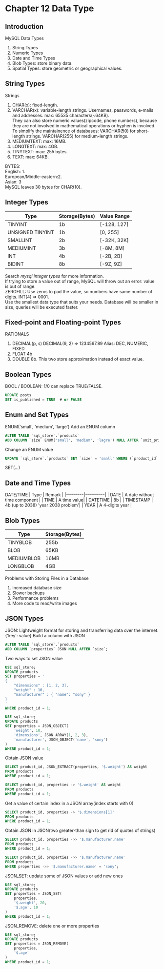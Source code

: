 # Chapter 12 Data Type
## Introduction
MySQL Data Types
1. String Types
2. Numeric Types
3. Date and Time Types
4. Blob Types: store binary data.
5. Spatial Types: store geometric or geographical values.

## String Types
Strings    
1. CHAR(x): fixed-length.  
2. VARCHAR(x): variable-length strings. Usernames, passwords, e-mails and addresses. max: 65535 characters(~64KB).  
They can also store numeric values(zipcode, phone numbers), because they are not involved in mathematical operations or hyphen is involved.
To simplify the maintainence of databases: VARCHAR(50) for short-length strings. VARCHAR(255) for medium-length strings.  
3. MEDIUMTEXT: max: 16MB.
4. LONGTEXT: max: 4GB.
5. TINYTEXT: max: 255 bytes.
6. TEXT: max: 64KB.

BYTES:  
English: 1.  
European/Middle-eastern:2.  
Asian: 3   
MySQL leaves 30 bytes for CHAR(10).

## Integer Types
| Type | Storage(Bytes) | Value Range | 
|---------|----------|----------|
| TINYINT            | 1b | [-128, 127] |
| UNSIGNED TINYINT   | 1b | [0, 255]    |
| SMALLINT           | 2b | [-32K, 32K] |
| MEDIUMINT          | 3b | [-8M, 8M]   |
| INT                | 4b | [-2B, 2B]   | 
| BIDINT             | 8b | [-9Z, 9Z]   |

Search *mysql integer types* for more information.  
If trying to store a value out of range, MySQL will throw out an error: value is out of range.  
ZEROFILL: Use zeros to pad the value, so numbers have same number of digits. INT(4) => 0001.  
Use the smallest data type that suits your needs. Database will be smaller in size, queries will be executed faster.  

## Fixed-point and Floating-point Types
RATIONALS
1. DECIMAL(p, s) DECIMAL(9, 2) => 1234567.89   Alias: DEC, NUMERIC, FIXED
2. FLOAT 4b
3. DOUBLE 8b. This two store approximation instead of exact value.

## Boolean Types
BOOL / BOOLEAN: 1/0 can replace TRUE/FALSE.
``` sql
UPDATE posts
SET is_published = TRUE  # or FALSE
```

## Enum and Set Types
ENUM('small', 'medium', 'large')
Add an ENUM column
``` sql
ALTER TABLE `sql_store`.`products` 
ADD COLUMN `size` ENUM('small', 'medium', 'lagre') NULL AFTER `unit_price`;
```

Change an ENUM value
``` sql
UPDATE `sql_store`.`products` SET `size` = 'small' WHERE (`product_id` = '1');
```

SET(...)

## Date and Time Types
DATE/TIME
| Type | Remark |
|---------|----------|
| DATE   | A date without time component |
| TIME   | A time value|
| DATETIME  | 8b |
| TIMESTAMP | 4b (up to 2038) 'year 2038 problem'|
| YEAR      | A 4-digits year | 

## Blob Types
| Type | Storage(Bytes) |
|---------|----------|
| TINYBLOB   | 255b |
| BLOB       | 65KB |
| MEDIUMBLOB | 16MB |
| LONGBLOB   | 4GB  |

Problems with Storing Files in a Database
1. Increased database size
2. Slower backups
3. Performance problems
4. More code to read/write images

## JSON Types
JSON: Lightweight format for storing and transferring data over the internet. {'key': value}
Build a column with JSON
``` sql
ALTER TABLE `sql_store`.`products` 
ADD COLUMN `properties` JSON NULL AFTER `size`;
```

Two ways to set JSON value
``` sql
USE sql_store;
UPDATE products
SET properties = '
{
    "dimensions" : [1, 2, 3],
    "weight" : 10,
    "manufacturer" : { "name": "sony" }
}
'
WHERE product_id = 1;
```

``` sql
USE sql_store;
UPDATE products
SET properties = JSON_OBJECT(
    'weight', 10,
    'dimensions', JSON_ARRAY(1, 2, 3),
    'manufacturer', JSON_OBJECT('name', 'sony')
)
WHERE product_id = 1;
```

Obtain JSON value
``` sql
SELECT product_id, JSON_EXTRACT(properties, '$.weight') AS weight
FROM products
WHERE product_id = 1;
```

``` sql
SELECT product_id, properties -> '$.weight' AS weight
FROM products
WHERE product_id = 1;
```

Get a value of certain index in a JSON array(index starts with 0)
``` sql
SELECT product_id, properties -> '$.dimensions[1]'
FROM products
WHERE product_id = 1;
```

Obtain JSON in JSON(two greater-than sign to get rid of quotes of strings)
``` sql
SELECT product_id, properties ->> '$.manufacturer.name'
FROM products
WHERE product_id = 1;
```

``` sql
SELECT product_id, properties ->> '$.manufacturer.name'
FROM products
WHERE properties ->> '$.manufacturer.name' = 'sony';
```

JSON_SET: update some of JSON values or add new ones
``` sql
USE sql_store;
UPDATE products
SET properties = JSON_SET(
    properties,
    '$.weight', 20,
    '$.age', 10
)
WHERE product_id = 1;
```

JSON_REMOVE: delete one or more properties
``` sql
USE sql_store;
UPDATE products
SET properties = JSON_REMOVE(
    properties,
    '$.age'
)
WHERE product_id = 1;
```
